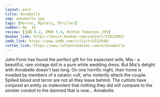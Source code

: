 ```yaml
---
layout: post 
title: Annabelle
img: annabelle.jpg
tags: [Horror, Mystery, Thriller]
number: No. 34
review: [豆瓣 6.2, IMDb 5.4, Rotten Tomatoes 29%]
douban_link: https://movie.douban.com/subject/25812885/
imdb_link: https://www.imdb.com/title/tt3322940/
rotten_link: https://www.rottentomatoes.com/m/annabelle
---
```


John Form has found the perfect gift for his expectant wife, Mia - a beautiful, rare vintage doll in a pure white wedding dress. But Mia's delight with Annabelle doesn't last long. On one horrific night, their home is invaded by members of a satanic cult, who violently attack the couple. Spilled blood and terror are not all they leave behind. The cultists have conjured an entity so malevolent that nothing they did will compare to the sinister conduit to the damned that is now... Annabelle.